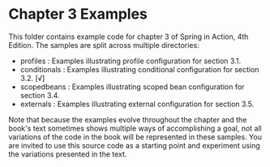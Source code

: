 Chapter 3 Examples
==================
This folder contains example code for chapter 3 of Spring in Action, 4th Edition.
The samples are split across multiple directories:

 * profiles     : Examples illustrating profile configuration for section 3.1.
 * conditionals : Examples illustrating conditional configuration for section 3.2.                                  [√]
 * scopedbeans  : Examples illustrating scoped bean configuration for section 3.4.
 * externals    : Examples illustrating external configuration for section 3.5.

Note that because the examples evolve throughout the chapter and the book's text sometimes
shows multiple ways of accomplishing a goal, not all variations of the code in the book will
be represented in these samples. You are invited to use this source code as a starting point
and experiment using the variations presented in the text.
